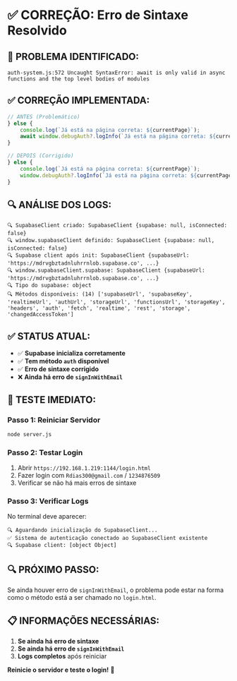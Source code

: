 # ✅ CORREÇÃO: Erro de Sintaxe Resolvido

## 🚨 **PROBLEMA IDENTIFICADO:**
```
auth-system.js:572 Uncaught SyntaxError: await is only valid in async functions and the top level bodies of modules
```

## ✅ **CORREÇÃO IMPLEMENTADA:**
```javascript
// ANTES (Problemático)
} else {
    console.log(`Já está na página correta: ${currentPage}`);
    await window.debugAuth?.logInfo(`Já está na página correta: ${currentPage}`);
}

// DEPOIS (Corrigido)
} else {
    console.log(`Já está na página correta: ${currentPage}`);
    window.debugAuth?.logInfo(`Já está na página correta: ${currentPage}`);
}
```

## 🔍 **ANÁLISE DOS LOGS:**
```
🔍 SupabaseClient criado: SupabaseClient {supabase: null, isConnected: false}
🔍 window.supabaseClient definido: SupabaseClient {supabase: null, isConnected: false}
🔍 Supabase client após init: SupabaseClient {supabaseUrl: 'https://mdrvgbztadnluhrrnlob.supabase.co', ...}
🔍 window.supabaseClient.supabase: SupabaseClient {supabaseUrl: 'https://mdrvgbztadnluhrrnlob.supabase.co', ...}
🔍 Tipo do supabase: object
🔍 Métodos disponíveis: (14) ['supabaseUrl', 'supabaseKey', 'realtimeUrl', 'authUrl', 'storageUrl', 'functionsUrl', 'storageKey', 'headers', 'auth', 'fetch', 'realtime', 'rest', 'storage', 'changedAccessToken']
```

## ✅ **STATUS ATUAL:**
- ✅ **Supabase inicializa corretamente**
- ✅ **Tem método `auth` disponível**
- ✅ **Erro de sintaxe corrigido**
- ❌ **Ainda há erro de `signInWithEmail`**

## 🚀 **TESTE IMEDIATO:**

### **Passo 1: Reiniciar Servidor**
```bash
node server.js
```

### **Passo 2: Testar Login**
1. Abrir `https://192.168.1.219:1144/login.html`
2. Fazer login com `Rdias300@gmail.com` / `1234876509`
3. Verificar se não há mais erros de sintaxe

### **Passo 3: Verificar Logs**
No terminal deve aparecer:
```
🔍 Aguardando inicialização do SupabaseClient...
✅ Sistema de autenticação conectado ao SupabaseClient existente
🔍 Supabase client: [object Object]
```

## 🔍 **PRÓXIMO PASSO:**
Se ainda houver erro de `signInWithEmail`, o problema pode estar na forma como o método está a ser chamado no `login.html`.

## 📋 **INFORMAÇÕES NECESSÁRIAS:**
1. **Se ainda há erro de sintaxe**
2. **Se ainda há erro de `signInWithEmail`**
3. **Logs completos** após reiniciar

**Reinicie o servidor e teste o login!** 🚀


